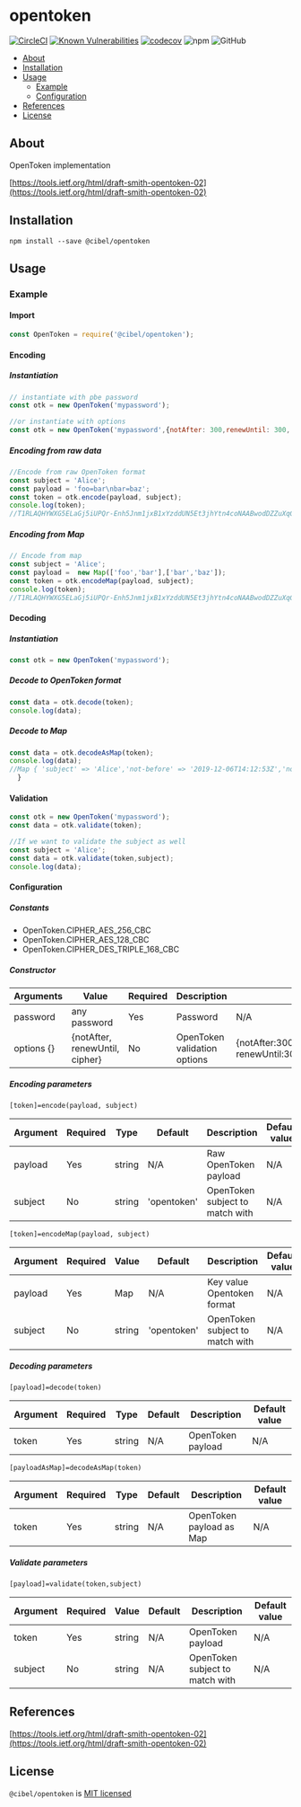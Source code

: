 # opentoken

[![CircleCI](https://circleci.com/gh/xarenard/opentoken/tree/master.svg?style=shield)](https://circleci.com/gh/xarenard/opentoken/tree/master)
[![Known Vulnerabilities](https://snyk.io/test/github/xarenard/opentoken/badge.svg?targetFile=package.json)](https://snyk.io/test/github/xarenard/opentoken?targetFile=package.json)
[![codecov](https://codecov.io/gh/xarenard/opentoken/branch/master/graph/badge.svg)](https://codecov.io/gh/xarenard/opentoken)
![npm](https://img.shields.io/npm/dw/@cibel/opentoken)
![GitHub](https://img.shields.io/github/license/xarenard/opentoken)

- [About](#about)
- [Installation](#installation)
- [Usage](#usage)
    - [Example](#example)
    - [Configuration](#configuration)
- [References](#references)
- [License](#license)
<a name="about"></a>
## About

OpenToken implementation

[https://tools.ietf.org/html/draft-smith-opentoken-02](https://tools.ietf.org/html/draft-smith-opentoken-02)

<a name="installation"></a>

## Installation
```
npm install --save @cibel/opentoken
```

<a name="usage"></a>
## Usage

<a name="example"></a>
### Example

#### Import
```js
const OpenToken = require('@cibel/opentoken');
```
#### Encoding

##### Instantiation
```js
// instantiate with pbe password
const otk = new OpenToken('mypassword');

//or instantiate with options
const otk = new OpenToken('mypassword',{notAfter: 300,renewUntil: 300, cipher: OpenToken.CIPHER_AES_256_CBC});
```

##### Encoding from raw data
```js
//Encode from raw OpenToken format
const subject = 'Alice';
const payload = 'foo=bar\nbar=baz';
const token = otk.encode(payload, subject);
console.log(token); 
//T1RLAQHYWXG5ELaGj5iUPQr-Enh5Jnm1jxB1xYzddUN5Et3jhYtn4coNAABwodDZZuXqG-lAHs9QGYeyjILE-KmR3lqnD-0wTpEUmQH98WaW0x0fscslpO8A8uqyfWaCuTkeSQOvkit7on1Sb-qg_dnGKLmt0sWigzPhRnNfv5RnpN8lByqwZgL8VIDq3IbSrHGVyvtZ55KC6n1ttQ**

```

##### Encoding from Map
```js
// Encode from map
const subject = 'Alice';
const payload =  new Map(['foo','bar'],['bar','baz']);
const token = otk.encodeMap(payload, subject);
console.log(token);
//T1RLAQHYWXG5ELaGj5iUPQr-Enh5Jnm1jxB1xYzddUN5Et3jhYtn4coNAABwodDZZuXqG-lAHs9QGYeyjILE-KmR3lqnD-0wTpEUmQH98WaW0x0fscslpO8A8uqyfWaCuTkeSQOvkit7on1Sb-qg_dnGKLmt0sWigzPhRnNfv5RnpN8lByqwZgL8VIDq3IbSrHGVyvtZ55KC6n1ttQ**


```
#### Decoding
##### Instantiation
```js
const otk = new OpenToken('mypassword');
```

##### Decode to OpenToken format
```js
const data = otk.decode(token);
console.log(data);
```

##### Decode to Map
```js
const data = otk.decodeAsMap(token);
console.log(data);
//Map { 'subject' => 'Alice','not-before' => '2019-12-06T14:12:53Z','not-on-or-after' => '2019-12-06T14:17:53Z','renew-until' => '2019-12-06T14:17:53Z','foo' => 'bar','bar' => 'baz'
  }

```

#### Validation
```js
const otk = new OpenToken('mypassword');
const data = otk.validate(token);

//If we want to validate the subject as well
const subject = 'Alice';
const data = otk.validate(token,subject);
console.log(data);
```

<a name="configuration"></a>
#### Configuration

##### Constants
- OpenToken.CIPHER_AES_256_CBC 
- OpenToken.CIPHER_AES_128_CBC 
- OpenToken.CIPHER_DES_TRIPLE_168_CBC             

##### Constructor


| Arguments     |  Value                  | Required |      Description              |    Default Value           |          
| ------------ | ------------------------|------------|-------------------------------| ---------------------------
| password     | any password            |Yes         |  Password                     |  N/A                       |
| options {}   |  {notAfter, renewUntil, cipher} | No | OpenToken validation options  |  {notAfter:300, renewUntil:300,OpenToken.CIPHER_AES_256_CBC}|


##### Encoding parameters

`[token]=encode(payload, subject)`

| Argument    | Required  | Type                   |  Default |   Description                            | Default value         |
|------------|-----------|---------------------------|-------|---------------------------------|-----------------|
|payload      | Yes        |string                | N/A |  Raw OpenToken payload                   | N/A             |
|subject      | No        |string                | 'opentoken' |  OpenToken subject to match with                  | N/A             |


`[token]=encodeMap(payload, subject)`

| Argument    | Required | Value                   |  Default |   Description                            | Default value         |
|------------|-----------|---------------------------|-------|---------------------------------|-----------------|
|payload      | Yes        |Map                | N/A |  Key value Opentoken format                  | N/A             |
|subject      | No        |string                | 'opentoken' |  OpenToken subject to match with                   | N/A             |

##### Decoding parameters
`[payload]=decode(token)`

| Argument    | Required | Type                   |  Default |   Description                            | Default value         |
|------------|-----------|---------------------------|-------|---------------------------------|-----------------|
|token      | Yes         |string                 | N/A |  OpenToken payload    | N/A             |


`[payloadAsMap]=decodeAsMap(token)`

| Argument   | Required | Type                   |  Default |   Description                            | Default value         |
|------------|-----------|---------------------------|-------|---------------------------------|-----------------|
|token      | Yes         |string                 | N/A |  OpenToken payload as Map       | N/A             |

##### Validate parameters
`[payload]=validate(token,subject)`

| Argument    | Required | Value                   |  Default |   Description                            | Default value         |
|------------|-----------|---------------------------|-------|---------------------------------|-----------------|
|token       | Yes         |string                 | N/A |  OpenToken payload    | N/A             |
|subject     | No          |string                 | N/A |  OpenToken subject to match with    | N/A             |
       
<a name="references"></a>
## References

[https://tools.ietf.org/html/draft-smith-opentoken-02](https://tools.ietf.org/html/draft-smith-opentoken-02)
<a name="license"></a>
## License
`@cibel/opentoken` is [MIT licensed](./LICENSE)